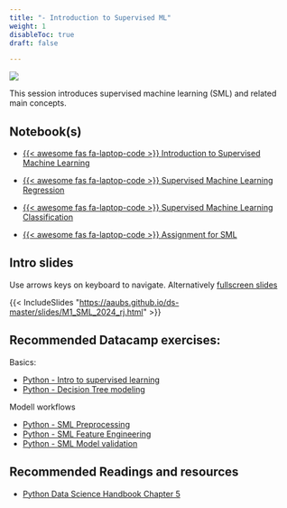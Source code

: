 ```yaml
---
title: "- Introduction to Supervised ML"
weight: 1
disableToc: true
draft: false

---
```


![](https://raw.githubusercontent.com/aaubs/ds-master/main/media/hearder_goldie_space_3.png)

This session introduces supervised machine learning (SML) and related main concepts.

## Notebook(s)

* [{{< awesome fas fa-laptop-code >}} Introduction to Supervised Machine Learning](https://colab.research.google.com/github/aaubs/ds-master/blob/main/notebooks/M1_SML_application_2024_intro.ipynb)
* [{{< awesome fas fa-laptop-code >}} Supervised Machine Learning Regression](https://colab.research.google.com/github/aaubs/ds-master/blob/main/notebooks/M1_SML_application_2024_regression.ipynb)
* [{{< awesome fas fa-laptop-code >}} Supervised Machine Learning Classification](https://colab.research.google.com/github/aaubs/ds-master/blob/main/notebooks/M1_SML_application_2024_classification.ipynb)

* [{{< awesome fas fa-laptop-code >}} Assignment for SML](https://colab.research.google.com/github/aaubs/ds-master/blob/main/notebooks/M1_SML_assignment_BDS23.ipynb)

## Intro slides

Use arrows keys on keyboard to navigate. Alternatively [fullscreen slides](https://aaubs.github.io/ds-master/slides/M1_SML_2024_rj.html) 
  
{{< IncludeSlides "https://aaubs.github.io/ds-master/slides/M1_SML_2024_rj.html" >}}




## Recommended Datacamp exercises:

Basics:
   * [Python - Intro to supervised learning](https://learn.datacamp.com/courses/supervised-learning-with-scikit-learn)
   * [Python - Decision Tree modeling](https://learn.datacamp.com/courses/machine-learning-with-tree-based-models-in-python)
   
Modell workflows
   * [Python - SML Preprocessing](https://app.datacamp.com/learn/courses/preprocessing-for-machine-learning-in-python)
   * [Python - SML Feature Engineering](https://app.datacamp.com/learn/courses/feature-engineering-for-machine-learning-in-python)
   * [Python - SML Model validation](https://app.datacamp.com/learn/courses/model-validation-in-python)

   
## Recommended Readings and resources
* [Python Data Science Handbook Chapter 5](https://jakevdp.github.io/PythonDataScienceHandbook/)



